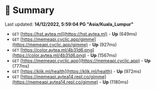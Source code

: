 # 📖 Summary
Last updated: **14/12/2022, 5:59:04 PG "Asia/Kuala_Lumpur"**

- `GET` [https://hst.aytea.ml](https://hst.aytea.ml) - **Up** (649ms)
- `GET` [https://memeapi.cyclic.app/gimme](https://memeapi.cyclic.app/gimme) - **Up** (927ms)
- `GET` [https://color.aytea.ml/4b31d6.png](https://color.aytea.ml/4b31d6.png) - **Up** (1567ms)
- `GET` [https://memeapi.cyclic.app](https://memeapi.cyclic.app) - **Up** (777ms)
- `GET` [https://klik.ml/health](https://klik.ml/health) - **Up** (972ms)
- `GET` [https://memeapi.aytea14.repl.co/gimme](https://memeapi.aytea14.repl.co/gimme) - **Up** (1180ms)
